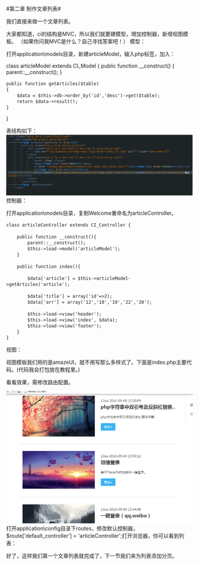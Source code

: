 #第二章 制作文章列表#

我们直接来做一个文章列表。

大家都知道，ci的结构是MVC，所以我们就要建模型，增加控制器，新增视图模板。 （如果你问我MVC是什么？自己寻找答案吧！）
模型：

打开application\models目录，新建articleModel，输入php标签，加入：

class articleModel extends CI_Model {
	public function __construct()
	{
		parent::__construct(); 
	}

	public function getArticles($table)
	{
		$data = $this->db->order_by('id','desc')->get($table);
		return $data->result();
	}
}

表结构如下：
![image](images/2-3.png)
控制器：

打开application\models目录，复制Welcome重命名为articleController。

	class articleController extends CI_Controller {

		public function __construct(){
	        parent::__construct();
	        $this->load->model('articleModel');
	    }

	    public function index(){

	        $data['article'] = $this->articleModel->getArticles('article');
	        
	        $data['title'] = array('id'=>2);
	        $data['arr'] = array('12','10','19','22','20');
	        
	        $this->load->view('header');
	        $this->load->view('index', $data);
	        $this->load->view('footer');
	    }
	}

视图：

视图模板我们用的是amazeUI，就不用写那么多样式了。下面是index.php主要代码。(代码我会打包放在教程里。)

看看效果，需修改路由配置。


![image](images/2-2.png)
打开application\config目录下routes，修改默认控制器，$route['default_controller'] = 'articleController';打开浏览器，你可以看到列表：

好了，这样我们第一个文章列表就完成了，下一节我们来为列表添加分页。

